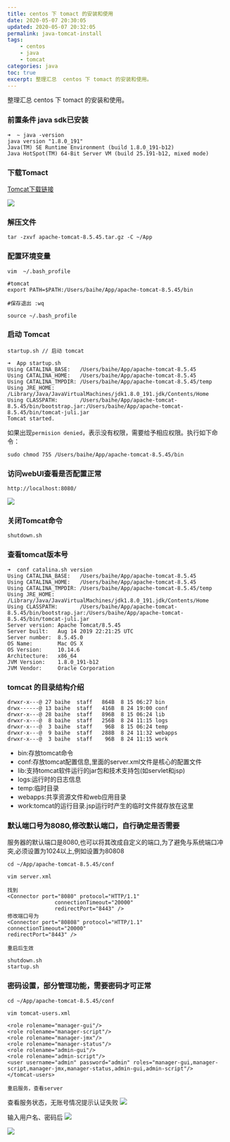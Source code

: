 ```yaml
---
title: centos 下 tomact 的安装和使用
date: 2020-05-07 20:30:05
updated: 2020-05-07 20:32:05
permalink: java-tomcat-install
tags: 
    - centos
    - java
    - tomcat
categories: java
toc: true
excerpt: 整理汇总  centos 下 tomact 的安装和使用。
---
```


整理汇总  centos 下 tomact 的安装和使用。

### 前置条件 java sdk已安装 
```
➜  ~ java -version
java version "1.8.0_191"
Java(TM) SE Runtime Environment (build 1.8.0_191-b12)
Java HotSpot(TM) 64-Bit Server VM (build 25.191-b12, mixed mode)
```

### 下载Tomact

[Tomcat下载链接](https://tomcat.apache.org/download-80.cgi)

![](https://static.studytime.xin/image/articles/spring-boot20190824183211.png)

### 解压文件

```
tar -zxvf apache-tomcat-8.5.45.tar.gz -C ~/App
```

### 配置环境变量

```
vim  ~/.bash_profile

#tomcat
export PATH=$PATH:/Users/baihe/App/apache-tomcat-8.5.45/bin

#保存退出 :wq

source ~/.bash_profile
```

### 启动 Tomcat
```
startup.sh // 启动 tomcat

➜  App startup.sh
Using CATALINA_BASE:   /Users/baihe/App/apache-tomcat-8.5.45
Using CATALINA_HOME:   /Users/baihe/App/apache-tomcat-8.5.45
Using CATALINA_TMPDIR: /Users/baihe/App/apache-tomcat-8.5.45/temp
Using JRE_HOME:        /Library/Java/JavaVirtualMachines/jdk1.8.0_191.jdk/Contents/Home
Using CLASSPATH:       /Users/baihe/App/apache-tomcat-8.5.45/bin/bootstrap.jar:/Users/baihe/App/apache-tomcat-8.5.45/bin/tomcat-juli.jar
Tomcat started.

```

如果出现`permision denied`，表示没有权限，需要给予相应权限。执行如下命令：

```
sudo chmod 755 /Users/baihe/App/apache-tomcat-8.5.45/bin
```


### 访问webUI查看是否配置正常

```
http://localhost:8080/
```

![](https://static.studytime.xin/image/articles/spring-boot20190824183820.png)

### 关闭Tomcat命令

```
shutdown.sh 
```

### 查看tomcat版本号

```
➜  conf catalina.sh version
Using CATALINA_BASE:   /Users/baihe/App/apache-tomcat-8.5.45
Using CATALINA_HOME:   /Users/baihe/App/apache-tomcat-8.5.45
Using CATALINA_TMPDIR: /Users/baihe/App/apache-tomcat-8.5.45/temp
Using JRE_HOME:        /Library/Java/JavaVirtualMachines/jdk1.8.0_191.jdk/Contents/Home
Using CLASSPATH:       /Users/baihe/App/apache-tomcat-8.5.45/bin/bootstrap.jar:/Users/baihe/App/apache-tomcat-8.5.45/bin/tomcat-juli.jar
Server version: Apache Tomcat/8.5.45
Server built:   Aug 14 2019 22:21:25 UTC
Server number:  8.5.45.0
OS Name:        Mac OS X
OS Version:     10.14.6
Architecture:   x86_64
JVM Version:    1.8.0_191-b12
JVM Vendor:     Oracle Corporation
```

### tomcat 的目录结构介绍

```
drwxr-x---@ 27 baihe  staff   864B  8 15 06:27 bin
drwx------@ 13 baihe  staff   416B  8 24 19:00 conf
drwxr-x---@ 28 baihe  staff   896B  8 15 06:24 lib
drwxr-x---@  8 baihe  staff   256B  8 24 11:15 logs
drwxr-x---@  3 baihe  staff    96B  8 15 06:24 temp
drwxr-x---@  9 baihe  staff   288B  8 24 11:32 webapps
drwxr-x---@  3 baihe  staff    96B  8 24 11:15 work
```

-  bin:存放tomcat命令
-  conf:存放tomcat配置信息,里面的server.xml文件是核心的配置文件
-  lib:支持tomcat软件运行的jar包和技术支持包(如servlet和jsp)
-  logs:运行时的日志信息
-  temp:临时目录
-  webapps:共享资源文件和web应用目录
-  work:tomcat的运行目录.jsp运行时产生的临时文件就存放在这里

### 默认端口号为8080,修改默认端口，自行确定是否需要

服务器的默认端口是8080,也可以将其改成自定义的端口,为了避免与系统端口冲突,必须设置为1024以上,例如设置为80808

```
cd ~/App/apache-tomcat-8.5.45/conf

vim server.xml

找到
<Connector port="8080" protocol="HTTP/1.1"
               connectionTimeout="20000"
               redirectPort="8443" />
修改端口号为
<Connector port="80808" protocol="HTTP/1.1"
connectionTimeout="20000"
redirectPort="8443" />

重启后生效

shutdown.sh
startup.sh

```

### 密码设置，部分管理功能，需要密码才可正常

```
cd ~/App/apache-tomcat-8.5.45/conf

vim tomcat-users.xml

<role rolename="manager-gui"/>
<role rolename="manager-script"/>
<role rolename="manager-jmx"/>
<role rolename="manager-status"/>
<role rolename="admin-gui"/>
<role rolename="admin-script"/>
<user username="admin" password="admin" roles="manager-gui,manager-script,manager-jmx,manager-status,admin-gui,admin-script"/>
</tomcat-users>

重启服务，查看server
```

查看服务状态，无账号情况提示认证失败
![](https://static.studytime.xin/image/articles/spring-boot20190824190941.png)

输入用户名、密码后
![](https://static.studytime.xin/image/articles/spring-boot20190824190911.png)

![](https://static.studytime.xin/image/articles/spring-boot20190824191013.png)



